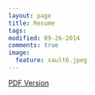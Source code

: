 ```yaml
---
layout: page
title: Resume
tags: 
modified: 09-26-2014
comments: true
image:
  feature: sault6.jpeg
---
```


[PDF Version](/assets/cv.pdf)